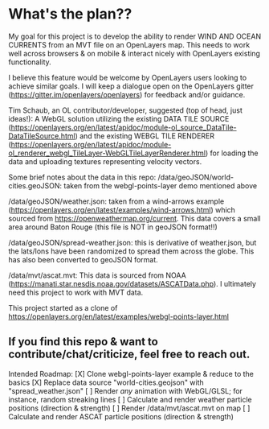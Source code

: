 <h1>What's the plan??</h1>

My goal for this project is to develop the ability to render WIND AND OCEAN CURRENTS from an MVT file on an OpenLayers map. This needs to work well across browsers & on mobile & interact nicely with OpenLayers existing functionality.

I believe this feature would be welcome by OpenLayers users looking to achieve similar goals. I will keep a dialogue open on the OpenLayers gitter (https://gitter.im/openlayers/openlayers) for feedback and/or guidance.

Tim Schaub, an OL contributor/developer, suggested (top of head, just ideas!):
A WebGL solution utilizing the existing DATA TILE SOURCE (https://openlayers.org/en/latest/apidoc/module-ol_source_DataTile-DataTileSource.html) and the existing WEBGL TILE RENDERER (https://openlayers.org/en/latest/apidoc/module-ol_renderer_webgl_TileLayer-WebGLTileLayerRenderer.html) for loading the data and uploading textures representing velocity vectors. 

Some brief notes about the data in this repo:
/data/geoJSON/world-cities.geoJSON: taken from the webgl-points-layer demo mentioned above

/data/geoJSON/weather.json: taken from a wind-arrows example (https://openlayers.org/en/latest/examples/wind-arrows.html) which sourced from https://openweathermap.org/current. This data covers a small area around Baton Rouge (this file is NOT in geoJSON format!!)

/data/geoJSON/spread-weather.json: this is derivative of weather.json, but the lats/lons have been randomized to spread them across the globe. This has also been converted to geoJSON format.

/data/mvt/ascat.mvt: This data is sourced from NOAA (https://manati.star.nesdis.noaa.gov/datasets/ASCATData.php). I ultimately need this project to work with MVT data.

This project started as a clone of https://openlayers.org/en/latest/examples/webgl-points-layer.html

If you find this repo & want to contribute/chat/criticize, feel free to reach out.
----------------------------
Intended Roadmap:
[X] Clone webgl-points-layer example & reduce to the basics
[X] Replace data source "world-cities.geojson" with "spread_weather.json"
[ ] Render *any* animation with WebGL/GLSL; for instance, random streaking lines
[ ] Calculate and render weather particle positions (direction & strength)
[ ] Render /data/mvt/ascat.mvt on map
[ ] Calculate and render ASCAT particle positions (direction & strength)
